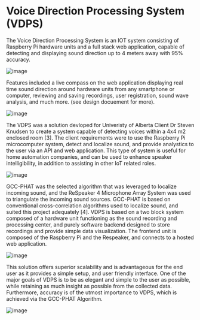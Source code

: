 # Voice Direction Processing System (VDPS)
The Voice Direction Processing System is an IOT system consisting of Raspberry Pi hardware units and a full stack web application, 
capable of detecting and displaying sound direction up to 4 meters away with 95% accuracy.

![image](https://github.com/nickroxcks/VDPS_Public/assets/34073804/9ea3d0eb-b36e-4be2-b449-81619db42710) 

Features included a live compass on the web application displaying real time sound direction around hardware units from any smartphone or computer, 
reviewing and saving recordings, user registration, sound wave analysis, and much more. (see design docuement for more).

![image](https://github.com/nickroxcks/VDPS_Public/assets/34073804/56c021ef-cfc8-4594-ba9e-a335c9badb76)

The VDPS was a solution devloped for Univeristy of Alberta Client Dr Steven Knudsen to create a system capable of detecting voices within a 4x4 m2
enclosed room [3]. The client requirements were to use the Raspberry Pi microcomputer system, detect and localize sound, and provide analystics to the user
via an API and web application. This type of system is useful for home automation companies, and can be used to enhance speaker intelligibility, in addition to assisting in other IoT related roles.

![image](https://github.com/nickroxcks/VDPS_Public/assets/34073804/fa61689a-4859-4a08-8dc0-c372291e082a)

GCC-PHAT was the selected algorithm that was leveraged to localize incoming sound, and the ReSpeaker
4 Microphone Array System was used to triangulate the incoming sound sources. GCC-PHAT is based on
conventional cross-correlation algorithms used to localize sound, and suited this project adequately [4].
VDPS is based on a two block system composed of a hardware unit functioning as the sound recording
and processing center, and purely software backend designed to store recordings and provide simple
data visualization. The frontend unit is composed of the Raspberry Pi and the Respeaker, and connects to
a hosted web application.


![image](https://github.com/nickroxcks/VDPS_Public/assets/34073804/56c021ef-cfc8-4594-ba9e-a335c9badb76)

This solution offers superior scalability and is advantageous for the end user as it provides a simple
setup, and user friendly interface. One of the major goals of VDPS is to be as elegant and simple to the
user as possible, while retaining as much insight as possible from the collected data. Furthermore,
accuracy is of the utmost importance to VDPS, which is achieved via the GCC-PHAT Algorithm.

![image](https://github.com/nickroxcks/VDPS_Public/assets/34073804/9ea3d0eb-b36e-4be2-b449-81619db42710)

